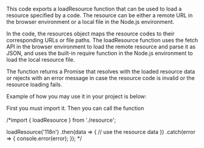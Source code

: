 This code exports a loadResource function that can be used to load a resource specified by a code. The resource can be either a remote URL in the browser environment or a local file in the Node.js environment.

In the code, the resources object maps the resource codes to their corresponding URLs or file paths. The loadResource function uses the fetch API in the browser environment to load the remote resource and parse it as JSON, and uses the built-in require function in the Node.js environment to load the local resource file.

The function returns a Promise that resolves with the loaded resource data or rejects with an error message in case the resource code is invalid or the resource loading fails.

Example of how you may use it in your project is below:

First you must import it. Then you can call the function

/*import { loadResource } from './resource';

loadResource('118n')
  .then(data => {
    // use the resource data
  })
  .catch(error => {
    console.error(error);
  }); */

